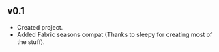 ## v0.1

- Created project. 
- Added Fabric seasons compat (Thanks to sleepy for creating most of the stuff).